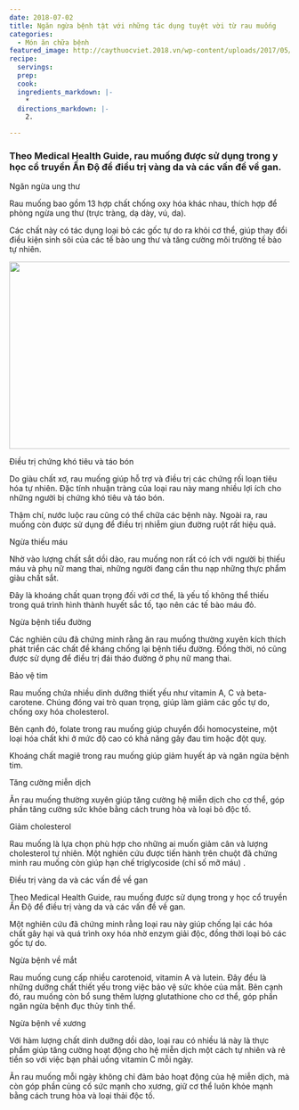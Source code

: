 ```yaml
---
date: 2018-07-02
title: Ngăn ngừa bệnh tật với những tác dụng tuyệt vời từ rau muống
categories:
  - Món ăn chữa bệnh
featured_image: http://caythuocviet.2018.vn/wp-content/uploads/2017/05/lam-the-nao-nhan-biet-rau-muong-nhiem-chi-1.jpg
recipe:
  servings:  
  prep:  
  cook:  
  ingredients_markdown: |-
    * 
  directions_markdown: |-
    2. 

---
```

<h3>Theo Medical Health Guide, rau muống được sử dụng trong y học cổ truyền Ấn Độ để điều trị vàng da và các vấn đề về gan.</h3>

Ngăn ngừa ung thư

Rau muống bao gồm 13 hợp chất chống oxy hóa khác nhau, thích hợp để phòng ngừa ung thư (trực tràng, dạ dày, vú, da).

Các chất này có tác dụng loại bỏ các gốc tự do ra khỏi cơ thể, giúp thay đổi điều kiện sinh sôi của các tế bào ung thư và tăng cường môi trường tế bào tự nhiên.

 <div align="center"><img src="http://caythuocviet.2018.vn/wp-content/uploads/2017/05/lam-the-nao-nhan-biet-rau-muong-nhiem-chi-1.jpg" width="632px" height="336px"></div>

Điều trị chứng khó tiêu và táo bón

Do giàu chất xơ, rau muống giúp hỗ trợ và điều trị các chứng rối loạn tiêu hóa tự nhiên. Đặc tính nhuận tràng của loại rau này mang nhiều lợi ích cho những người bị chứng khó tiêu và táo bón.

Thậm chí, nước luộc rau cũng có thể chữa các bệnh này. Ngoài ra, rau muống còn được sử dụng để điều trị nhiễm giun đường ruột rất hiệu quả.

Ngừa thiếu máu

Nhờ vào lượng chất sắt dồi dào, rau muống non rất có ích với người bị thiếu máu và phụ nữ mang thai, những người đang cần thu nạp những thực phẩm giàu chất sắt.

Đây là khoáng chất quan trọng đối với cơ thể, là yếu tố không thể thiếu trong quá trình hình thành huyết sắc tố, tạo nên các tế bào máu đỏ.

Ngừa bệnh tiểu đường

Các nghiên cứu đã chứng minh rằng ăn rau muống thường xuyên kích thích phát triển các chất đề kháng chống lại bệnh tiểu đường. Đồng thời, nó cũng được sử dụng để điều trị đái tháo đường ở phụ nữ mang thai.

Bảo vệ tim

Rau muống chứa nhiều dinh dưỡng thiết yếu như vitamin A, C và beta-carotene. Chúng đóng vai trò quan trọng, giúp làm giảm các gốc tự do, chống oxy hóa cholesterol.

Bên cạnh đó, folate trong rau muống giúp chuyển đổi homocysteine, một loại hóa chất khi ở mức độ cao có khả năng gây đau tim hoặc đột quỵ.

Khoáng chất magiê trong rau muống giúp giảm huyết áp và ngăn ngừa bệnh tim.

Tăng cường miễn dịch

Ăn rau muống thường xuyên giúp tăng cường hệ miễn dịch cho cơ thể, góp phần tăng cường sức khỏe bằng cách trung hòa và loại bỏ độc tố.

Giảm cholesterol

Rau muống là lựa chọn phù hợp cho những ai muốn giảm cân và lượng cholesterol tự nhiên. Một nghiên cứu được tiến hành trên chuột đã chứng minh rau muống còn giúp hạn chế triglycoside (chỉ số mỡ máu) .

Điều trị vàng da và các vấn đề về gan

Theo Medical Health Guide, rau muống được sử dụng trong y học cổ truyền Ấn Độ để điều trị vàng da và các vấn đề về gan.

Một nghiên cứu đã chứng minh rằng loại rau này giúp chống lại các hóa chất gây hại và quá trình oxy hóa nhờ enzym giải độc, đồng thời loại bỏ các gốc tự do.

Ngừa bệnh về mắt

Rau muống cung cấp nhiều carotenoid, vitamin A và lutein. Đây đều là những dưỡng chất thiết yếu trong việc bảo vệ sức khỏe của mắt. Bên cạnh đó, rau muống còn bổ sung thêm lượng glutathione cho cơ thể, góp phần ngăn ngừa bệnh đục thủy tinh thể.

Ngừa bệnh về xương

Với hàm lượng chất dinh dưỡng dồi dào, loại rau có nhiều lá này là thực phẩm giúp tăng cường hoạt động cho hệ miễn dịch một cách tự nhiên và rẻ tiền so với việc bạn phải uống vitamin C mỗi ngày.

Ăn rau muống mỗi ngày không chỉ đảm bảo hoạt động của hệ miễn dịch, mà còn góp phần củng cố sức mạnh cho xương, giữ cơ thể luôn khỏe mạnh bằng cách trung hòa và loại thải độc tố.
